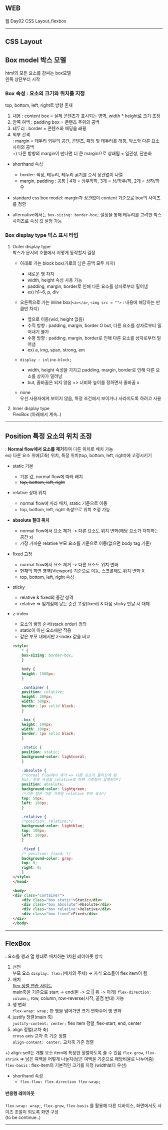 ## WEB
웹 Day02
CSS Layout_flexbox

---
## CSS Layout
## Box model 박스 모델
html의 모든 요소를 감싸는 box모델  
왼쪽 상단부터 시작   

### Box 속성 : 요소의 크기와 위치를 지정
top, bottom, left, right로 방향 존재  
1. 내용 : content box = 실제 콘텐츠가 표시되는 영역, width * height로 크기 조정
2. 안쪽 여백 : padding box = 콘텐츠 주위의 공백
3. 테두리 : border = 콘텐츠와 패딩을 래핑
4. 외부 간격   
: margin = 테두리 외부의 공간, 콘텐츠, 패딩 및 테두리를 래핑, 박스와 다른 요소 사이의 공백  
+) 다른 방향의 margin이 만나면 더 큰 margin으로 상쇄됨 = 일관성, 단순화

- shorthand 속성
    - border: 색상, 테두리, 테두리 굵기를 순서 상관없이 나열
    - margin, padding : 공통 | 4개 = 상우좌하, 3개 =  상/좌우/하, 2개 = 상하/좌우

- standard css box model: margin과 상관없이 content 기준으로 box의 사이즈를 정함
- alternative에서는 `box-sizing: border-box;` 설정을 통해 테두리를 고려한 박스 사이즈로 속성 값 설정 가능

### Box display type 박스 표시 타입
1. Outer display type  
박스가 문서의 흐름에서 어떻게 동작할지 결정   
    - 아래로 가는 block box(가로의 남은 공백 모두 차지) 
        - 새로운 행 차지
        - width, height 속성 사용 가능
        - padding, margin, border로 인해 다른 요소를 상자로부터 밀어냄
        - ex) h1~6, p, div
   
    - 오른쪽으로 가는 inline box(`<a></a>`, `<img src = "">` : 내용에 해당하는 만큼만 차지)  
        - 옆으로 이동(wid, height 없음)
        - 수직 방향 : padding, margin, border O but, 다른 요소를 상자로부터 밀어내기 불가
        - 수평 방향 : padding, margin, border로 인해 다른 요소를 상자로부터 밀어냄    
        - ex) a, img, span, strong, em
    
    - `display : inline-block;`  
        - width, height 속성을 가지고 padding, margin, border로 인해 다른 요소를 상자가 밀려남  
        - but, 줄바꿈은 되지 않음 => 너비와 높이를 정하면서 줄바꿈 x  

    - none  
    우선 사용자에게 보이지 않음, 특정 조건에서 보이거나 사라지도록 하려고 사용

2. Inner display type   
FlexBox (아래에서 계속..) 

---
## Position 특정 요소의 위치 조정
: **Normal flow에서 요소를 제거**하여 다른 위치로 배치 가능  
ex) 다른 요소 위에(Z축) 위치, 특정 위치(top, bottom, left, right)에 고정시키기
- static 기본
    - 기본 값, normal flow에 따라 배치
    - ~~top, bottom, left, right~~
- relative 상대 위치
    - normal flow에 따라 배치, static 기준으로 이동
    - top, bottom, left, right 속성으로 위치 조정 가능
- **absolute 절대 위치**
    - normal flow에서 요소 제거 -> 다른 요소도 위치 변화(해당 요소가 차지하는 공간 x)
    - 가장 가까운 relative 부모 요소를 기준으로 이동(없으면 body tag 기준)
- fixed 고정
    - normal flow에서 요소 제거 -> 다른 요소도 위치 변화
    - 현재의 화면 영역(Viewport) 기준으로 이동, 스크롤해도 위치 변화 X
    - top, bottom, left, right 속성
- sticky
    - relative & fixed의 중간 성격
    - relative => 임계점에 닿는 순간 고정(fixed) & 다음 sticky 만날 시 대체
- z-index
    - 요소의 쌓임 순서(stack order) 정의
    - static이 아닌 요소에만 적용
    - 같은 부모 내에서만 z-index 값을 비교

    ```html
    <style>
        * {
        box-sizing: border-box;
        }

        body {
        height: 1500px;
        }

        .container {
        position: relative;
        height: 300px;
        width: 300px;
        border: 1px solid black;
        }

        .box {
        height: 100px;
        width: 100px;
        border: 1px solid black;
        }

        .static {
        position: static;
        background-color: lightcoral;
        }

        .absolute {
        /*normal flow에서 제거 => 다른 요소가 올라오게 됨
        but, 부모 속성을 relative로 하면 기준점이 설정된다*/
        position: absolute;
        background-color: lightgreen;
        /*기준 점은 가장 가까운 relative 부모 요소*/
        top: 50px;
        left: 100px;
        }

        .relative {
        /*position: relative;*/
        background-color: lightblue;
        top: 100px;
        left: 100px;
        }

        .fixed {
        /* position: fixed; */
        background-color: gray;
        top: 0;
        right: 0;
        }
    </style>
    </head>

    <body>
    <div class="container">
        <div class="box static">Static</div>
        <div class="box absolute">Absolute</div>
        <div class="box relative">Relative</div>
        <div class="box fixed">Fixed</div>
    </div>
    </body>
    ```
---
## FlexBox
: 요소를 행과 열 형태로 배치하는 1차원 레이아웃 방식  
1. 선언   
부모 요소 `display: flex;`(배치의 주체) -> 자식 요소들이 flex item이 됨
2. 배치  
[flex 정렬 연습 사이트](https://flexboxfroggy.com/#ko)  
main축을 기준으로 start -> end(왼 -> 오 || 위 -> 아래)
`flex-direction: column;`, row, column, row-reverse(시작, 끝점 반대) 가능
3. 행 변화  
`flex-wrap: wrap;` 한 행을 넘어가면 크기 변화주어 행 변화
4. justify 정렬(main 축)  
`justify-content: center;` flex item 정렬_flex-start, end, center
5. align 정렬(교차 축)  
cross axis 교차 축 기준 정렬  
`align-content: center;` 교차축 기준 정렬

+) align-self는 개별 요소 item에 특정한 정렬하도록 줄 수 있음
`flex-grow`, `flex-shrink` => 남은 여백을 어떻게 나눌지(남은 여백을 기준으로 해당비율로 나누어줌)
`flex-basis` : flex-item의 기본적인 크기를 지정 (width보다 우선)
- shorthand 속성
    - `flex-flow: flex-direction flex-wrap;`

#### 반응형 레이아웃
`flex-wrap: wrap;`, `flex-grow`, `flex-basis` 를 활용해 다른 디바이스, 화면에서도 사이즈 조절이 되도록 화면 구성  
(to be continue..)

***
